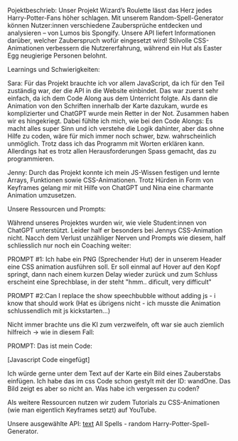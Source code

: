 Pojektbeschrieb:
Unser Projekt Wizard’s Roulette lässt das Herz jedes Harry-Potter-Fans höher schlagen. Mit unserem Random-Spell-Generator können Nutzer:innen verschiedene Zaubersprüche entdecken und analysieren – von Lumos bis Spongify. Unsere API liefert Informationen darüber, welcher Zauberspruch wofür eingesetzt wird!
Stilvolle CSS-Animationen verbessern die Nutzererfahrung, während ein Hut als Easter Egg neugierige Personen belohnt.

Learnings und Schwierigkeiten: 

Sara: 
Für das Projekt brauchte ich vor allem JavaScript, da ich für den Teil zuständig war, der die API in die Website einbindet. Das war zuerst sehr einfach, da ich dem Code Along aus dem Unterricht folgte. Als dann die Animation von den Schriften innerhalb der Karte dazukam, wurde es komplizierter und ChatGPT wurde mein Retter in der Not. Zusammen haben wir es hingekriegt. Dabei fühlte ich mich, wie bei den Code Alongs: Es macht alles super Sinn und ich verstehe die Logik dahinter, aber das ohne Hilfe zu coden, wäre für mich immer noch schwer, bzw. wahrscheinlich unmöglich. Trotz dass ich das Programm mit Worten erklären kann. Allerdings hat es trotz allen Herausforderungen Spass gemacht, das zu programmieren.

Jenny: 
Durch das Projekt konnte ich mein JS-Wissen festigen und lernte Arrays, Funktionen sowie CSS-Animationen. Trotz Hürden in Form von Keyframes gelang mir mit Hilfe von ChatGPT und Nina eine charmante Animation umzusetzen.

Unsere Ressourcen und Prompts:

Während unseres Projektes wurden wir, wie viele Student:innen von ChatGPT unterstützt. Leider half er besonders bei Jennys CSS-Animation nicht. Nacch dem Verlust unzähliger Nerven und Prompts wie diesem, half schliesslich nur noch ein Coaching weiter:

PROMPT #1: Ich habe ein PNG (Sprechender Hut) der in unserem Header eine CSS animation ausführen soll. Er soll einmal auf Hover auf den Kopf springt, dann nach einem kurzen Delay wieder zurück und zum Schluss erscheint eine Sprechblase, in der steht "hmm.. dificult, very difficult" 

PROMPT #2:Can I replace the show speechbubble without adding js - i know that should work
(Hat es übrigens nicht - ich musste die Animation schlussendlich mit js kickstarten...)


Nicht immer brachte uns die KI zum verzweifeln, oft war sie auch ziemlich hilfreich -> wie in diesem Fall:

PROMPT: Das ist mein Code:

[Javascript Code eingefügt]

Ich würde gerne unter dem Text auf der Karte ein Bild eines Zauberstabs einfügen. Ich habe das im css Code schon gestylt mit der ID: wandOne. Das Bild zeigt es aber so nicht an. Was habe ich vergessen zu coden?

Als weitere Ressourcen nutzen wir zudem Tutorials zu CSS-Animationen (wie man eigentlich Keyframes setzt) auf YouTube.

Unsere ausgewählte API: [text](https://www.freepublicapis.com/harry-potter-api) 
All Spells - random Harry-Potter-Spell-Generator.